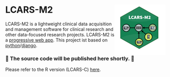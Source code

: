 # LCARS-M2 <img src="man/figures/logo.png" align="right" width=160 height=160 alt="" />
LCARS-M2 is a lightweight clinical data acquisition and management software for clinical research and other data-focused research projects. LCARS-M2 is a [progressive web app](https://en.wikipedia.org/wiki/Progressive_web_app). This project ist based on [python](https://www.python.org/)/[django](https://www.djangoproject.com/).

### 🚀 The source code will be published here shortly. 🚀

Please refer to the R version (LCARS-C) [here](https://github.com/hcstubbe/lcarsc).
